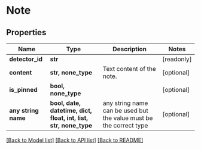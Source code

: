 # Note


## Properties
Name | Type | Description | Notes
------------ | ------------- | ------------- | -------------
**detector_id** | **str** |  | [readonly] 
**content** | **str, none_type** | Text content of the note. | [optional] 
**is_pinned** | **bool, none_type** |  | [optional] 
**any string name** | **bool, date, datetime, dict, float, int, list, str, none_type** | any string name can be used but the value must be the correct type | [optional]

[[Back to Model list]](../README.md#documentation-for-models) [[Back to API list]](../README.md#documentation-for-api-endpoints) [[Back to README]](../README.md)


